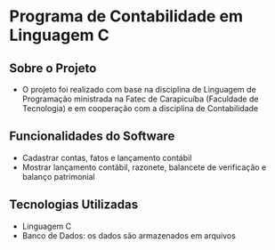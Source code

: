 # Programa de Contabilidade em Linguagem C

## Sobre o Projeto
- O projeto foi realizado com base na disciplina de Linguagem de Programação ministrada na Fatec de Carapicuíba (Faculdade de Tecnologia) e em cooperação com a disciplina de Contabilidade

## Funcionalidades do Software
- Cadastrar contas, fatos e lançamento contábil
- Mostrar lançamento contábil, razonete, balancete de verificação e balanço patrimonial

## Tecnologias Utilizadas
- Linguagem C
- Banco de Dados: os dados são armazenados em arquivos

